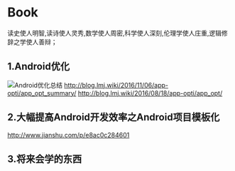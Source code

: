 # Book
读史使人明智,读诗使人灵秀,数学使人周密,科学使人深刻,伦理学使人庄重,逻辑修辞之学使人善辩；


## 1.Android优化
![Android优化总结](http://blog.lmj.wiki/img/Android%20App%E4%BC%98%E5%8C%96.jpeg)
http://blog.lmj.wiki/2016/11/06/app-opti/app_opt_summary/
http://blog.lmj.wiki/2016/08/18/app-opti/app_opt/


## 2.大幅提高Android开发效率之Android项目模板化
http://www.jianshu.com/p/e8ac0c284601

## 3.将来会学的东西
